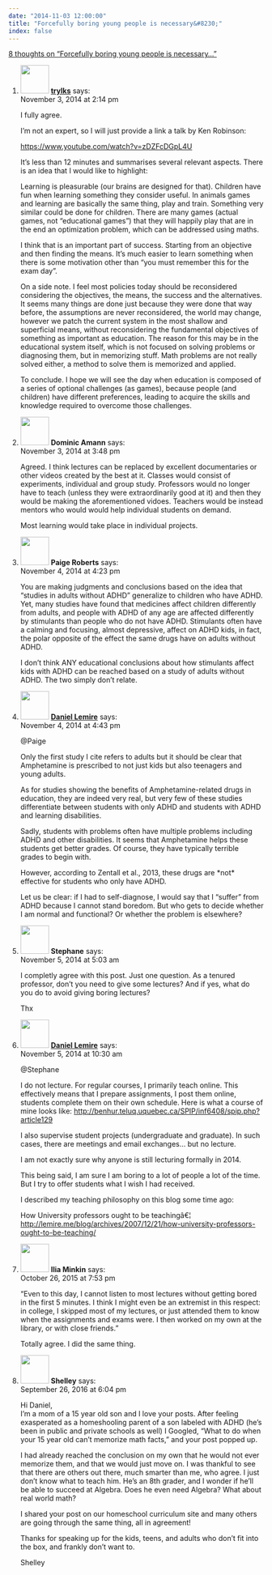 ```yaml
---
date: "2014-11-03 12:00:00"
title: "Forcefully boring young people is necessary&#8230;"
index: false
---
```


[8 thoughts on &ldquo;Forcefully boring young people is necessary&#8230;&rdquo;](/lemire/blog/2014/11-03-forcefully-boring-young-people-is-necessary)

<ol class="comment-list">
<li id="comment-138948" class="comment even thread-even depth-1">
<div class="comment-author vcard">
<img alt src="https://secure.gravatar.com/avatar/148b132ec683643e1d15623209ead9f6?s=56&#038;d=mm&#038;r=g" srcset="https://secure.gravatar.com/avatar/148b132ec683643e1d15623209ead9f6?s=112&#038;d=mm&#038;r=g 2x" class="avatar avatar-56 photo" height="56" width="56" decoding="async" /> <b class="fn"><a href="https://mobile.twitter.com/trylks" class="url" rel="ugc external nofollow">trylks</a></b> <span class="says">says:</span> </div>
<div class="comment-metadata"><time datetime="2014-11-03T14:14:35+00:00">November 3, 2014 at 2:14 pm</time></a> </div>
<div class="comment-content">
<p>I fully agree.</p>
<p>I&rsquo;m not an expert, so I will just provide a link a talk by Ken Robinson:</p>
<p><a href="https://www.youtube.com/watch?v=zDZFcDGpL4U" rel="nofollow ugc">https://www.youtube.com/watch?v=zDZFcDGpL4U</a></p>
<p>It&rsquo;s less than 12 minutes and summarises several relevant aspects. There is an idea that I would like to highlight:</p>
<p>Learning is pleasurable (our brains are designed for that). Children have fun when learning something they consider useful. In animals games and learning are basically the same thing, play and train. Something very similar could be done for children. There are many games (actual games, not &ldquo;educational games&rdquo;) that they will happily play that are in the end an optimization problem, which can be addressed using maths.</p>
<p>I think that is an important part of success. Starting from an objective and then finding the means. It&rsquo;s much easier to learn something when there is some motivation other than &ldquo;you must remember this for the exam day&rdquo;.</p>
<p>On a side note. I feel most policies today should be reconsidered considering the objectives, the means, the success and the alternatives. It seems many things are done just because they were done that way before, the assumptions are never reconsidered, the world may change, however we patch the current system in the most shallow and superficial means, without reconsidering the fundamental objectives of something as important as education. The reason for this may be in the educational system itself, which is not focused on solving problems or diagnosing them, but in memorizing stuff. Math problems are not really solved either, a method to solve them is memorized and applied.</p>
<p>To conclude. I hope we will see the day when education is composed of a series of optional challenges (as games), because people (and children) have different preferences, leading to acquire the skills and knowledge required to overcome those challenges.</p>
</div>
</li>
<li id="comment-138955" class="comment odd alt thread-odd thread-alt depth-1">
<div class="comment-author vcard">
<img alt src="https://secure.gravatar.com/avatar/1b5f40ec7c1e07935001188ea498d188?s=56&#038;d=mm&#038;r=g" srcset="https://secure.gravatar.com/avatar/1b5f40ec7c1e07935001188ea498d188?s=112&#038;d=mm&#038;r=g 2x" class="avatar avatar-56 photo" height="56" width="56" decoding="async" /> <b class="fn">Dominic Amann</b> <span class="says">says:</span> </div>
<div class="comment-metadata"><time datetime="2014-11-03T15:48:39+00:00">November 3, 2014 at 3:48 pm</time></a> </div>
<div class="comment-content">
<p>Agreed. I think lectures can be replaced by excellent documentaries or other videos created by the best at it. Classes would consist of experiments, individual and group study. Professors would no longer have to teach (unless they were extraordinarily good at it) and then they would be making the aforementioned vidoes. Teachers would be instead mentors who would would help individual students on demand.</p>
<p>Most learning would take place in individual projects.</p>
</div>
</li>
<li id="comment-139029" class="comment even thread-even depth-1">
<div class="comment-author vcard">
<img alt src="https://secure.gravatar.com/avatar/4200498bb3ea851eaca087fbe88cfde7?s=56&#038;d=mm&#038;r=g" srcset="https://secure.gravatar.com/avatar/4200498bb3ea851eaca087fbe88cfde7?s=112&#038;d=mm&#038;r=g 2x" class="avatar avatar-56 photo" height="56" width="56" loading="lazy" decoding="async" /> <b class="fn">Paige Roberts</b> <span class="says">says:</span> </div>
<div class="comment-metadata"><time datetime="2014-11-04T16:23:59+00:00">November 4, 2014 at 4:23 pm</time></a> </div>
<div class="comment-content">
<p>You are making judgments and conclusions based on the idea that &ldquo;studies in adults without ADHD&rdquo; generalize to children who have ADHD. Yet, many studies have found that medicines affect children differently from adults, and people with ADHD of any age are affected differently by stimulants than people who do not have ADHD. Stimulants often have a calming and focusing, almost depressive, affect on ADHD kids, in fact, the polar opposite of the effect the same drugs have on adults without ADHD.</p>
<p>I don&rsquo;t think ANY educational conclusions about how stimulants affect kids with ADHD can be reached based on a study of adults without ADHD. The two simply don&rsquo;t relate.</p>
</div>
</li>
<li id="comment-139032" class="comment byuser comment-author-lemire bypostauthor odd alt thread-odd thread-alt depth-1">
<div class="comment-author vcard">
<img alt src="https://secure.gravatar.com/avatar/2ca999bef9535950f5b84281a4dab006?s=56&#038;d=mm&#038;r=g" srcset="https://secure.gravatar.com/avatar/2ca999bef9535950f5b84281a4dab006?s=112&#038;d=mm&#038;r=g 2x" class="avatar avatar-56 photo" height="56" width="56" loading="lazy" decoding="async" /> <b class="fn"><a href="https://lemire.me/en/" class="url" rel="ugc">Daniel Lemire</a></b> <span class="says">says:</span> </div>
<div class="comment-metadata"><time datetime="2014-11-04T16:43:28+00:00">November 4, 2014 at 4:43 pm</time></a> </div>
<div class="comment-content">
<p>@Paige</p>
<p>Only the first study I cite refers to adults but it should be clear that Amphetamine is prescribed to not just kids but also teenagers and young adults.</p>
<p>As for studies showing the benefits of Amphetamine-related drugs in education, they are indeed very real, but very few of these studies differentiate between students with only ADHD and students with ADHD and learning disabilities. </p>
<p>Sadly, students with problems often have multiple problems including ADHD and other disabilities. It seems that Amphetamine helps these students get better grades. Of course, they have typically terrible grades to begin with.</p>
<p>However, according to Zentall et al., 2013, these drugs are *not* effective for students who only have ADHD. </p>
<p>Let us be clear: if I had to self-diagnose, I would say that I &ldquo;suffer&rdquo; from ADHD because I cannot stand boredom. But who gets to decide whether I am normal and functional? Or whether the problem is elsewhere?</p>
</div>
</li>
<li id="comment-139097" class="comment even thread-even depth-1">
<div class="comment-author vcard">
<img alt src="https://secure.gravatar.com/avatar/?s=56&#038;d=mm&#038;r=g" srcset="https://secure.gravatar.com/avatar/?s=112&#038;d=mm&#038;r=g 2x" class="avatar avatar-56 photo avatar-default" height="56" width="56" loading="lazy" decoding="async" /> <b class="fn">Stephane</b> <span class="says">says:</span> </div>
<div class="comment-metadata"><time datetime="2014-11-05T05:03:20+00:00">November 5, 2014 at 5:03 am</time></a> </div>
<div class="comment-content">
<p>I completly agree with this post. Just one question. As a tenured professor, don&rsquo;t you need to give some lectures? And if yes, what do you do to avoid giving boring lectures?</p>
<p>Thx</p>
</div>
</li>
<li id="comment-139119" class="comment byuser comment-author-lemire bypostauthor odd alt thread-odd thread-alt depth-1">
<div class="comment-author vcard">
<img alt src="https://secure.gravatar.com/avatar/2ca999bef9535950f5b84281a4dab006?s=56&#038;d=mm&#038;r=g" srcset="https://secure.gravatar.com/avatar/2ca999bef9535950f5b84281a4dab006?s=112&#038;d=mm&#038;r=g 2x" class="avatar avatar-56 photo" height="56" width="56" loading="lazy" decoding="async" /> <b class="fn"><a href="https://lemire.me/en/" class="url" rel="ugc">Daniel Lemire</a></b> <span class="says">says:</span> </div>
<div class="comment-metadata"><time datetime="2014-11-05T10:30:16+00:00">November 5, 2014 at 10:30 am</time></a> </div>
<div class="comment-content">
<p>@Stephane</p>
<p>I do not lecture. For regular courses, I primarily teach online. This effectively means that I prepare assignments, I post them online, students complete them on their own schedule. Here is what a course of mine looks like: <a href="http://benhur.teluq.uquebec.ca/SPIP/inf6408/spip.php?article129" rel="nofollow ugc">http://benhur.teluq.uquebec.ca/SPIP/inf6408/spip.php?article129</a></p>
<p>I also supervise student projects (undergraduate and graduate). In such cases, there are meetings and email exchanges&#8230; but no lecture.</p>
<p>I am not exactly sure why anyone is still lecturing formally in 2014.</p>
<p>This being said, I am sure I am boring to a lot of people a lot of the time. But I try to offer students what I wish I had received.</p>
<p>I described my teaching philosophy on this blog some time ago:</p>
<p>How University professors ought to be teachingâ€¦<br/>
<a href="https://lemire.me/blog/archives/2007/12/21/how-university-professors-ought-to-be-teaching/" rel="ugc">http://lemire.me/blog/archives/2007/12/21/how-university-professors-ought-to-be-teaching/</a></p>
</div>
</li>
<li id="comment-200420" class="comment even thread-even depth-1">
<div class="comment-author vcard">
<img alt src="https://secure.gravatar.com/avatar/a280c2dadcb495251619ee0f6e50498c?s=56&#038;d=mm&#038;r=g" srcset="https://secure.gravatar.com/avatar/a280c2dadcb495251619ee0f6e50498c?s=112&#038;d=mm&#038;r=g 2x" class="avatar avatar-56 photo" height="56" width="56" loading="lazy" decoding="async" /> <b class="fn">Ilia Minkin</b> <span class="says">says:</span> </div>
<div class="comment-metadata"><time datetime="2015-10-26T19:53:20+00:00">October 26, 2015 at 7:53 pm</time></a> </div>
<div class="comment-content">
<p>&ldquo;Even to this day, I cannot listen to most lectures without getting bored in the first 5 minutes. I think I might even be an extremist in this respect: in college, I skipped most of my lectures, or just attended them to know when the assignments and exams were. I then worked on my own at the library, or with close friends.&rdquo;</p>
<p>Totally agree. I did the same thing.</p>
</div>
</li>
<li id="comment-253571" class="comment odd alt thread-odd thread-alt depth-1">
<div class="comment-author vcard">
<img alt src="https://secure.gravatar.com/avatar/25ae9de6642e7b958dc3346cdc7c4c94?s=56&#038;d=mm&#038;r=g" srcset="https://secure.gravatar.com/avatar/25ae9de6642e7b958dc3346cdc7c4c94?s=112&#038;d=mm&#038;r=g 2x" class="avatar avatar-56 photo" height="56" width="56" loading="lazy" decoding="async" /> <b class="fn">Shelley</b> <span class="says">says:</span> </div>
<div class="comment-metadata"><time datetime="2016-09-26T18:04:26+00:00">September 26, 2016 at 6:04 pm</time></a> </div>
<div class="comment-content">
<p>Hi Daniel,<br/>
I&rsquo;m a mom of a 15 year old son and I love your posts. After feeling exasperated as a homeshooling parent of a son labeled with ADHD (he&rsquo;s been in public and private schools as well) I Googled, &ldquo;What to do when your 15 year old can&rsquo;t memorize math facts,&rdquo; and your post popped up. </p>
<p>I had already reached the conclusion on my own that he would not ever memorize them, and that we would just move on. I was thankful to see that there are others out there, much smarter than me, who agree. I just don&rsquo;t know what to teach him. He&rsquo;s an 8th grader, and I wonder if he&rsquo;ll be able to succeed at Algebra. Does he even need Algebra? What about real world math? </p>
<p>I shared your post on our homeschool curriculum site and many others are going through the same thing, all in agreement!</p>
<p>Thanks for speaking up for the kids, teens, and adults who don&rsquo;t fit into the box, and frankly don&rsquo;t want to.</p>
<p>Shelley</p>
</div>
</li>
</ol>
